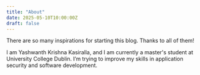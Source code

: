 ```yaml
---
title: "About"
date: 2025-05-10T10:00:00Z
draft: false
---
```

There are so many inspirations for starting this blog. Thanks to all of them!

I am Yashwanth Krishna Kasiralla, and I am currently a master's student at University College Dublin. I’m trying to improve my skills in application security and software development.


